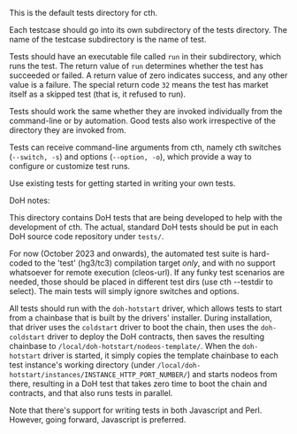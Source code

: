 
This is the default tests directory for cth.

Each testcase should go into its own subdirectory of the tests directory. The name of the testcase subdirectory is the name of test.

Tests should have an executable file called `run` in their subdirectory, which runs the test. The return value of `run` determines whether the test has succeeded or failed. A return value of zero indicates success, and any other value is a failure. The special return code `32` means the test has market itself as a skipped test (that is, it refused to run).

Tests should work the same whether they are invoked individually from the command-line or by automation. Good tests also work irrespective of the directory they are invoked from.

Tests can receive command-line arguments from cth, namely cth switches (`--switch, -s`) and options (`--option, -o`), which provide a way to configure or customize test runs.

Use existing tests for getting started in writing your own tests.

DoH notes:

This directory contains DoH tests that are being developed to help with the development of cth. The actual, standard DoH tests should be put in each DoH source code repository under `tests/`.

For now (October 2023 and onwards), the automated test suite is hard-coded to the 'test' (hg3/tc3) compilation target *only*, and with no support whatsoever for remote execution (cleos-url). If any funky test scenarios are needed, those should be placed in different test dirs (use cth --testdir to select). The main tests will simply ignore switches and options.

All tests should run with the `doh-hotstart` driver, which allows tests to start from a chainbase that is built by the drivers' installer. During installation, that driver uses the `coldstart` driver to boot the chain, then uses the `doh-coldstart` driver to deploy the DoH contracts, then saves the resulting chainbase to `/local/doh-hotstart/nodeos-template/`. When the `doh-hotstart` driver is started, it simply copies the template chainbase to each test instance's working directory (under `/local/doh-hotstart/instances/INSTANCE_HTTP_PORT_NUMBER/`) and starts nodeos from there, resulting in a DoH test that takes zero time to boot the chain and contracts, and that also runs tests in parallel.

Note that there's support for writing tests in both Javascript and Perl. However, going forward, Javascript is preferred.
